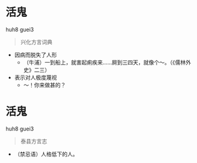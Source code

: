 # 活鬼
huh8 guei3
> 兴化方言词典
- 因病而脱失了人形
  - （牛浦）一到船上，就害起痢疾来……屙到三四天，就像个～。（《儒林外史》二三）
- 表示对人极度蔑视
  - ～！你来做甚的？

# 活鬼
huh8 guei3
> 泰县方言志
- （禁忌语）人格低下的人。
